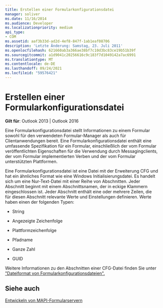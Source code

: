 ```yaml
---
title: Erstellen einer Formularkonfigurationsdatei
manager: soliver
ms.date: 11/16/2014
ms.audience: Developer
ms.localizationpriority: medium
api_type:
- COM
ms.assetid: aaf3b33d-ad2d-4ef8-847f-1ab1eaf08706
description: 'Letzte Änderung: Samstag, 23. Juli 2011'
ms.openlocfilehash: 621660ab3a366ae38bf7c10d3bc83ce19b51b39f
ms.sourcegitcommit: a1d9041c20256616c9c183f7d1049142a7ac6991
ms.translationtype: MT
ms.contentlocale: de-DE
ms.lasthandoff: 09/24/2021
ms.locfileid: "59576421"
---
```

# <a name="creating-a-form-configuration-file"></a>Erstellen einer Formularkonfigurationsdatei

  
  
**Gilt für**: Outlook 2013 | Outlook 2016 
  
Eine Formularkonfigurationsdatei stellt Informationen zu einem Formular sowohl für den verwendeten Formular-Manager als auch für Clientanwendungen bereit. Eine Formularkonfigurationsdatei enthält eine umfassende Spezifikation für ein Formular, einschließlich der vom Formular veröffentlichten Eigenschaften für die Verwendung durch Messagingclients, der vom Formular implementierten Verben und der vom Formular unterstützten Plattformen.
  
Eine Formularkonfigurationsdatei ist eine Datei mit der Erweiterung CFG und hat ein ähnliches Format wie eine Windows Initialisierungsdatei. Es handelt sich um eine Nur-Text-Datei mit einer Reihe von Abschnitten. Jeder Abschnitt beginnt mit einem Abschnittsnamen, der in eckige Klammern eingeschlossen ist. Jeder Abschnitt enthält eine oder mehrere Zeilen, die für diesen Abschnitt relevante Werte und Einstellungen definieren. Werte haben einen der folgenden Typen:
  
- String
    
- Angezeigte Zeichenfolge
    
- Plattformzeichenfolge
    
- Pfadname
    
- Ganze Zahl
    
- GUID
    
Weitere Informationen zu den Abschnitten einer CFG-Datei finden Sie unter ["Dateiformat von Formularkonfigurationsdateien".](file-format-of-form-configuration-files.md)
  
## <a name="see-also"></a>Siehe auch



[Entwickeln von MAPI-Formularservern](developing-mapi-form-servers.md)

